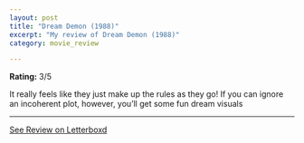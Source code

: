 ```yaml
---
layout: post
title: "Dream Demon (1988)"
excerpt: "My review of Dream Demon (1988)"
category: movie_review

---
```


**Rating:** 3/5

It really feels like they just make up the rules as they go! If you can ignore an incoherent plot, however, you’ll get some fun dream visuals

<hr>

[See Review on Letterboxd](https://boxd.it/3jLXrJ)
